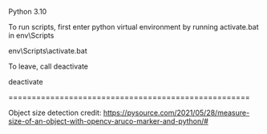 Python 3.10

To run scripts, first enter python virtual environment by running activate.bat in env\Scripts

env\Scripts\activate.bat

To leave, call deactivate

deactivate

====================================================

Object size detection credit:
https://pysource.com/2021/05/28/measure-size-of-an-object-with-opencv-aruco-marker-and-python/#